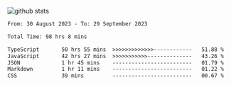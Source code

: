 
![github stats](https://github-readme-stats.vercel.app/api?username=realmahd1&show_icons=true&theme=codeSTACKr&hide_rank=true&count_private=true)

<!--START_SECTION:waka-->

```txt
From: 30 August 2023 - To: 29 September 2023

Total Time: 98 hrs 8 mins

TypeScript       50 hrs 55 mins  >>>>>>>>>>>>>------------   51.88 %
JavaScript       42 hrs 27 mins  >>>>>>>>>>>--------------   43.26 %
JSON             1 hr 45 mins    -------------------------   01.79 %
Markdown         1 hr 11 mins    -------------------------   01.22 %
CSS              39 mins         -------------------------   00.67 %
```

<!--END_SECTION:waka-->
